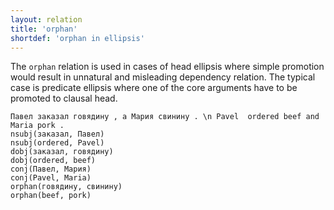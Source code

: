 ```yaml
---
layout: relation
title: 'orphan'
shortdef: 'orphan in ellipsis'
---
```


The `orphan` relation is used in cases of head ellipsis where simple promotion would result in unnatural 
and misleading dependency relation. The typical case is predicate ellipsis where one of the core arguments 
have to be promoted to clausal head.

~~~ sdparse
Павел заказал говядину , а Мария свинину . \n Pavel  ordered beef and Maria pork .
nsubj(заказал, Павел)
nsubj(ordered, Pavel)
dobj(заказал, говядину)
dobj(ordered, beef)
conj(Павел, Мария)
conj(Pavel, Maria)
orphan(говядину, свинину)
orphan(beef, pork)
~~~

